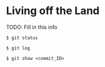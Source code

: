 # Living off the Land

TODO: Fill in this info

```
$ git status

$ git log
```

```
$ git show <commit_ID>
```